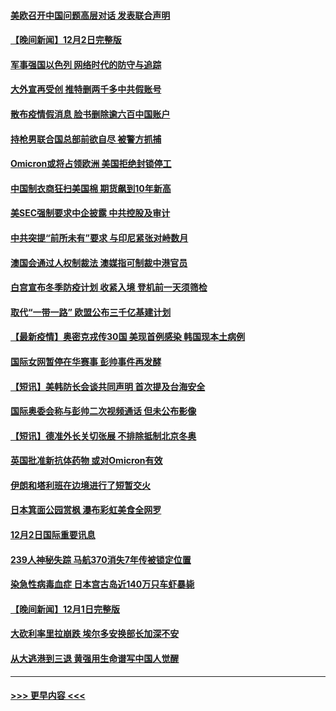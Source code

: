 #### [美欧召开中国问题高层对话 发表联合声明](../pages/prog202/a103284087.md?t=12031701) 
#### [【晚间新闻】12月2日完整版](../pages/prog202/a103283875.md?t=12031701) 
#### [军事强国以色列 网络时代的防守与追踪](../pages/prog202/a103283733.md?t=12031701) 
#### [大外宣再受创 推特删两千多中共假账号](../pages/prog202/a103283657.md?t=12031701) 
#### [散布疫情假消息 脸书删除逾六百中国账户](../pages/prog202/a103283670.md?t=12031701) 
#### [持枪男联合国总部前欲自尽 被警方抓捕](../pages/prog202/a103283645.md?t=12031701) 
#### [Omicron或将占领欧洲 美国拒绝封锁停工](../pages/prog202/a103283674.md?t=12031701) 
#### [中国制衣商狂扫美国棉 期货飙到10年新高](../pages/prog202/a103283551.md?t=12031701) 
#### [美SEC强制要求中企披露 中共控股及审计](../pages/prog202/a103283563.md?t=12031701) 
#### [中共突提“前所未有”要求 与印尼紧张对峙数月](../pages/prog202/a103283587.md?t=12031701) 
#### [澳国会通过人权制裁法 澳媒指可制裁中港官员](../pages/prog202/a103283455.md?t=12031701) 
#### [白宫宣布冬季防疫计划 收紧入境 登机前一天须筛检](../pages/prog202/a103283330.md?t=12031701) 
#### [取代“一带一路” 欧盟公布三千亿基建计划](../pages/prog202/a103283442.md?t=12031701) 
#### [【最新疫情】奥密克戎传30国 美现首例感染 韩国现本土病例](../pages/prog202/a103283421.md?t=12031701) 
#### [国际女网暂停在华赛事 彭帅事件再发酵](../pages/prog202/a103283399.md?t=12031701) 
#### [【短讯】美韩防长会谈共同声明 首次提及台海安全](../pages/prog202/a103283397.md?t=12031701) 
#### [国际奥委会称与彭帅二次视频通话 但未公布影像](../pages/prog202/a103283364.md?t=12031701) 
#### [【短讯】德准外长关切张展 不排除抵制北京冬奥](../pages/prog202/a103283361.md?t=12031701) 
#### [英国批准新抗体药物 或对Omicron有效](../pages/prog202/a103283194.md?t=12031701) 
#### [伊朗和塔利班在边境进行了短暂交火](../pages/prog202/a103283212.md?t=12031701) 
#### [日本箕面公园赏枫 瀑布彩虹美食全网罗](../pages/prog202/a103283163.md?t=12031701) 
#### [12月2日国际重要讯息](../pages/prog202/a103283159.md?t=12031701) 
#### [239人神秘失踪 马航370消失7年传被锁定位置](../pages/prog202/a103283103.md?t=12031701) 
#### [染急性病毒血症 日本宫古岛近140万只车虾暴毙](../pages/prog202/a103283039.md?t=12031701) 
#### [【晚间新闻】12月1日完整版](../pages/prog202/a103282922.md?t=12031701) 
#### [大砍利率里拉崩跌 埃尔多安换部长加深不安](../pages/prog202/a103282955.md?t=12031701) 
#### [从大逃港到三退 黄强用生命谱写中国人觉醒](../pages/prog202/a103281774.md?t=12031701) 

----
#### [ >>> 更早内容 <<< ](../indexes/prog202-earlier.md)
